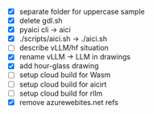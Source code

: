 - [x] separate folder for uppercase sample
- [x] delete gdl.sh
- [x] pyaici cli -> aici
- [x] ./scripts/aici.sh -> ./aici.sh
- [ ] describe vLLM/hf situation
- [x] rename vLLM -> LLM in drawings
- [x] add hour-glass drawing
- [ ] setup cloud build for Wasm
- [ ] setup cloud build for aicirt
- [ ] setup cloud build for rllm
- [x] remove azurewebites.net refs
